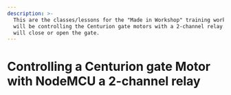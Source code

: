 ```yaml
---
description: >-
  This are the classes/lessons for the "Made in Workshop" training workshops. We
  will be controlling the Centurion gate motors with a 2-channel relay. This
  will close or open the gate.
---
```


# Controlling a Centurion gate Motor with NodeMCU a 2-channel relay

